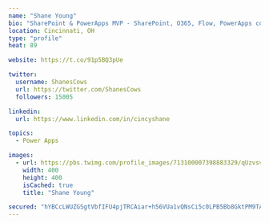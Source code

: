 ```yaml
---
name: "Shane Young"
bio: "SharePoint & PowerApps MVP - SharePoint, O365, Flow, PowerApps consulting? @PowerApps911 | Pure Snark? You found it."
location: Cincinnati, OH
type: "profile"
heat: 89

website: https://t.co/91p5BQ3pUe

twitter:
  username: ShanesCows
  url: https://twitter.com/ShanesCows
  followers: 15005

linkedin:
  url: https://www.linkedin.com/in/cincyshane

topics:
  - Power Apps

images:
  - url: https://pbs.twimg.com/profile_images/713100007398883329/qUzvsvQ3_400x400.jpg
    width: 400
    height: 400
    isCached: true
    title: "Shane Young"

secured: "hYBCcLWUZGSgtVbfIFU4pjTRCAiar+h56VUa1vQNsCi5c0LPB5Bb8GktPM9TAaiVGquT5avpvLKLXiM+vX7Q2ZJNNV9Uk/PuzPEeHWU9dn1nBijR3C0KL8C3XZH5jxkSoRps0kCYnDXjbZ27Bq4xVSGPQzQly31eJmlkUbv4by0f1PFJ1nI5InZLDvmwJQK3ZzCvvVj8SVKl7P3jofICx3X9r7lSxbWAkO+PwuxS2WsvLUD+IgPiVBlQt2T+pzVEk3kARJgeFn5v+1IekN2XsMU0J+HyppOeWkSLSq3PwfbeYN04jFt64xFVY741/X9IaX7kP58RF5Zm0q3RBM0LHfwgbzktc72Q7uGtqfJ0JwEI/+AeLKRCSLDsoYEs19Br4Ci/xevvac5rHICsffb1V0m3V5bJeowvtOlM+QbYyxM=;gASGueuo5MSis2hjeE+7TQ=="
---
```


